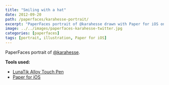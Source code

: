 ```yaml
---
title: "Smiling with a hat"
date: 2012-09-20
path: /paperfaces/karahesse-portrait/
excerpt: "PaperFaces portrait of @karahesse drawn with Paper for iOS on an iPad."
image: ../../images/paperfaces-karahesse-twitter.jpg
categories: [paperfaces]
tags: [portrait, illustration, Paper for iOS]
---
```


PaperFaces portrait of [@karahesse](https://twitter.com/karahesse).

**Tools used:**

- [LunaTik Alloy Touch Pen](https://www.amazon.com/gp/product/B00821TR7G/ref=as_li_ss_tl?ie=UTF8&tag=mademist-20&linkCode=as2&camp=1789&creative=390957&creativeASIN=B00821TR7G)
- [Paper for iOS](https://paper.bywetransfer.com/)
